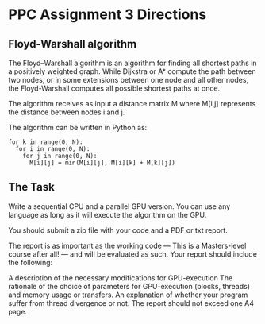 # **PPC Assignment 3 Directions**

## **Floyd-Warshall algorithm**

The Floyd–Warshall algorithm is an algorithm for finding all shortest paths in a positively weighted graph. While Dijkstra or A* compute the path between two nodes, or in some extensions between one node and all other nodes, the Floyd-Warshall computes all possible shortest paths at once.

The algorithm receives as input a distance matrix M where M[i,j] represents the distance between nodes i and j.

The algorithm can be written in Python as:

    for k in range(0, N):
      for i in range(0, N):
        for j in range(0, N):
          M[i][j] = min(M[i][j], M[i][k] + M[k][j])

## **The Task**

Write a sequential CPU and a parallel GPU version. You can use any language as long as it will execute the algorithm on the GPU.

You should submit a zip file with your code and a PDF or txt report.

The report is as important as the working code — This is a Masters-level course after all! — and will be evaluated as such. Your report should include the following:

A description of the necessary modifications for GPU-execution
The rationale of the choice of parameters for GPU-execution (blocks, threads) and memory usage or transfers.
An explanation of whether your program suffer from thread divergence or not.
The report should not exceed one A4 page.
